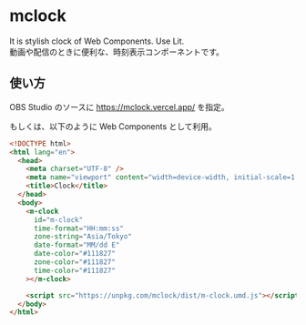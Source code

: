 # mclock

It is stylish clock of Web Components. Use Lit.  
動画や配信のときに便利な、時刻表示コンポーネントです。

## 使い方

OBS Studio のソースに https://mclock.vercel.app/ を指定。

もしくは、以下のように Web Components として利用。

```html
<!DOCTYPE html>
<html lang="en">
  <head>
    <meta charset="UTF-8" />
    <meta name="viewport" content="width=device-width, initial-scale=1.0" />
    <title>Clock</title>
  </head>
  <body>
    <m-clock
      id="m-clock"
      time-format="HH:mm:ss"
      zone-string="Asia/Tokyo"
      date-format="MM/dd E"
      date-color="#111827"
      zone-color="#111827"
      time-color="#111827"
    ></m-clock>

    <script src="https://unpkg.com/mclock/dist/m-clock.umd.js"></script>
  </body>
</html>
```
